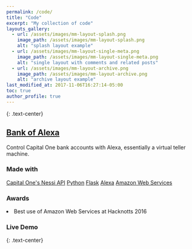 ```yaml
---
permalink: /code/
title: "Code"
excerpt: "My collection of code"
layouts_gallery:
  - url: /assets/images/mm-layout-splash.png
    image_path: /assets/images/mm-layout-splash.png
    alt: "splash layout example"
  - url: /assets/images/mm-layout-single-meta.png
    image_path: /assets/images/mm-layout-single-meta.png
    alt: "single layout with comments and related posts"
  - url: /assets/images/mm-layout-archive.png
    image_path: /assets/images/mm-layout-archive.png
    alt: "archive layout example"
last_modified_at: 2017-11-06T16:27:14-05:00
toc: true
author_profile: true
---
```


{: .text-center}
<centre>
<h2><a href="https://devpost.com/software/bank-of-alexa">Bank of Alexa</a></h2>
Control Capital One bank accounts with Alexa, essentially a virtual teller machine.
<h3>Made with</h3>
<a href="#" class="btn btn--primary">Capital One's Nessi API</a>
<a href="#" class="btn btn--primary">Python</a>
<a href="#" class="btn btn--primary">Flask</a>
<a href="#" class="btn btn--primary">Alexa</a>
<a href="#" class="btn btn--primary">Amazon Web Services</a>
<h3>Awards</h3>
<li>Best use of Amazon Web Services at Hacknotts 2016
<h3>Live Demo</h3>
</center>

{: .text-center}